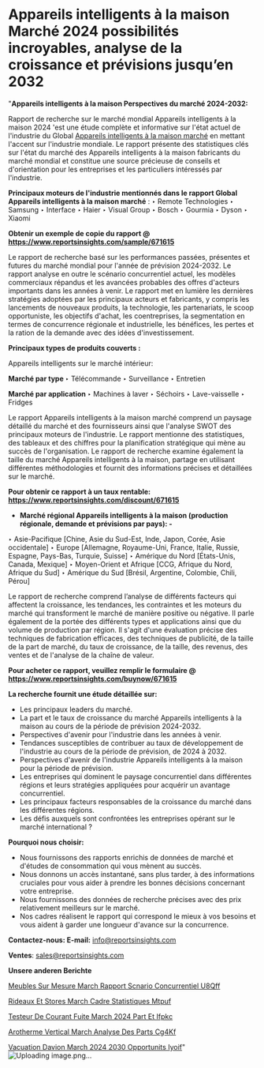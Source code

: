 # Appareils intelligents à la maison Marché 2024 possibilités incroyables, analyse de la croissance et prévisions jusqu’en 2032

"<strong>Appareils intelligents à la maison Perspectives du marché 2024-2032:</strong>

Rapport de recherche sur le marché mondial Appareils intelligents à la maison 2024 'est une étude complète et informative sur l'état actuel de l'industrie du Global <a href=https://www.reportsinsights.com/sample/671615>Appareils intelligents à la maison marché</a> en mettant l'accent sur l'industrie mondiale. Le rapport présente des statistiques clés sur l'état du marché des Appareils intelligents à la maison fabricants du marché mondial et constitue une source précieuse de conseils et d'orientation pour les entreprises et les particuliers intéressés par l'industrie.

<strong>Principaux moteurs de l'industrie mentionnés dans le rapport Global Appareils intelligents à la maison marché</strong> :
‣ Remote Technologies
‣ Samsung
‣ Interface
‣ Haier
‣ Visual Group
‣ Bosch
‣ Gourmia
‣ Dyson
‣ Xiaomi

<strong>Obtenir un exemple de copie du rapport @ <a href=https://www.reportsinsights.com/sample/671615>https://www.reportsinsights.com/sample/671615</a></strong>

Le rapport de recherche basé sur les performances passées, présentes et futures du marché mondial pour l'année de prévision 2024-2032. Le rapport analyse en outre le scénario concurrentiel actuel, les modèles commerciaux répandus et les avancées probables des offres d'acteurs importants dans les années à venir. Le rapport met en lumière les dernières stratégies adoptées par les principaux acteurs et fabricants, y compris les lancements de nouveaux produits, la technologie, les partenariats, le scoop opportuniste, les objectifs d'achat, les coentreprises, la segmentation en termes de concurrence régionale et industrielle, les bénéfices, les pertes et la ration de la demande avec des idées d'investissement.

<strong>Principaux types de produits couverts :</strong>

Appareils intelligents sur le marché intérieur:

<strong>Marché par type </strong>
‣ Télécommande
‣ Surveillance
‣ Entretien

<strong>Marché par application </strong>
‣ Machines à laver
‣ Séchoirs
‣ Lave-vaisselle
‣ Fridges

Le rapport Appareils intelligents à la maison marché comprend un paysage détaillé du marché et des fournisseurs ainsi que l'analyse SWOT des principaux moteurs de l'industrie. Le rapport mentionne des statistiques, des tableaux et des chiffres pour la planification stratégique qui mène au succès de l'organisation. Le rapport de recherche examine également la taille du marché Appareils intelligents à la maison, partage en utilisant différentes méthodologies et fournit des informations précises et détaillées sur le marché.

<strong>Pour obtenir ce rapport à un taux rentable: <a href=https://www.reportsinsights.com/discount/671615>https://www.reportsinsights.com/discount/671615</a></strong>
<ul>
  <li><strong>Marché régional Appareils intelligents à la maison (production régionale, demande et prévisions par pays): -</strong></li>
</ul>
‣ Asie-Pacifique [Chine, Asie du Sud-Est, Inde, Japon, Corée, Asie occidentale]
‣ Europe [Allemagne, Royaume-Uni, France, Italie, Russie, Espagne, Pays-Bas, Turquie, Suisse]
‣ Amérique du Nord [États-Unis, Canada, Mexique]
‣ Moyen-Orient et Afrique [CCG, Afrique du Nord, Afrique du Sud]
‣ Amérique du Sud [Brésil, Argentine, Colombie, Chili, Pérou]

Le rapport de recherche comprend l’analyse de différents facteurs qui affectent la croissance, les tendances, les contraintes et les moteurs du marché qui transforment le marché de manière positive ou négative. Il parle également de la portée des différents types et applications ainsi que du volume de production par région. Il s'agit d'une évaluation précise des techniques de fabrication efficaces, des techniques de publicité, de la taille de la part de marché, du taux de croissance, de la taille, des revenus, des ventes et de l'analyse de la chaîne de valeur.

<strong>Pour acheter ce rapport, veuillez remplir le formulaire @   <a href=https://www.reportsinsights.com/buynow/671615>https://www.reportsinsights.com/buynow/671615</a></strong>

<strong>La recherche fournit une étude détaillée sur:</strong>
<ul>
  <li>Les principaux leaders du marché.</li>
  <li>La part et le taux de croissance du marché Appareils intelligents à la maison au cours de la période de prévision 2024-2032.</li>
  <li>Perspectives d'avenir pour l'industrie dans les années à venir.</li>
  <li>Tendances susceptibles de contribuer au taux de développement de l'industrie au cours de la période de prévision, de 2024 à 2032.</li>
  <li>Perspectives d'avenir de l'industrie Appareils intelligents à la maison pour la période de prévision.</li>
  <li>Les entreprises qui dominent le paysage concurrentiel dans différentes régions et leurs stratégies appliquées pour acquérir un avantage concurrentiel.</li>
  <li>Les principaux facteurs responsables de la croissance du marché dans les différentes régions.</li>
  <li>Les défis auxquels sont confrontées les entreprises opérant sur le marché international ?</li>
</ul>
<strong>Pourquoi nous choisir:</strong>
<ul>
  <li>Nous fournissons des rapports enrichis de données de marché et d'études de consommation qui vous mènent au succès.</li>
  <li>Nous donnons un accès instantané, sans plus tarder, à des informations cruciales pour vous aider à prendre les bonnes décisions concernant votre entreprise.</li>
  <li>Nous fournissons des données de recherche précises avec des prix relativement meilleurs sur le marché.</li>
  <li>Nos cadres réalisent le rapport qui correspond le mieux à vos besoins et vous aident à garder une longueur d'avance sur la concurrence.</li>
</ul>
<strong>Contactez-nous:
</strong><strong>E-mail:</strong> <a href=mailto:info@reportsinsights.com>info@reportsinsights.com</a>

<strong>Ventes</strong>: <a href=mailto:sales@reportsinsights.com>sales@reportsinsights.com</a>

<strong>Unsere anderen Berichte</strong>

<a href=https://www.linkedin.com/pulse/meubles-sur-mesure-march%C3%A9-rapport-sc%C3%A9nario-concurrentiel-u8qff/>Meubles Sur Mesure March Rapport Scnario Concurrentiel U8Qff</a>

<a href=https://www.linkedin.com/pulse/rideaux-et-stores-march%C3%A9-cadre-statistiques-mtpuf/>Rideaux Et Stores March Cadre Statistiques Mtpuf</a>

<a href=https://www.linkedin.com/pulse/testeur-de-courant-fuite-march%C3%A9-2024-part-et-ifpkc/>Testeur De Courant Fuite March 2024 Part Et Ifpkc</a>

<a href=https://www.linkedin.com/pulse/a%C3%A9rotherme-vertical-march%C3%A9-analyse-des-parts-cg4kf/>Arotherme Vertical March Analyse Des Parts Cg4Kf</a>

<a href=https://www.linkedin.com/pulse/%C3%A9vacuation-davion-march%C3%A9-2024-2030-opportunit%C3%A9s-iyoif/>Vacuation Davion March 2024 2030 Opportunits Iyoif</a>"
![Uploading image.png…]()
